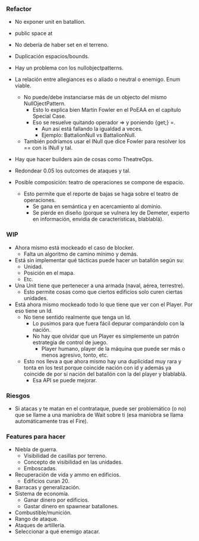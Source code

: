 ﻿### Refactor

- No exponer unit en batallion.
- public space at
- No debería de haber set en el terreno.
- Duplicación espacios/bounds.
- Hay un problema con los nullobjectpatterns.

- La relación entre allegiances es o aliado o neutral o enemigo. Enum viable.

  - No puede/debe instanciarse más de un objecto del mismo NullOjectPattern.
    - Esto lo explica bien Martin Fowler en el PoEAA en el capítulo Special Case.
    - Eso se resuelve quitando operador => y poniendo {get;} =.
      - Aun así está fallando la igualdad a veces.
      - Ejemplo: BattalionNull vs BattalionNull.
  - También podríamos usar el INull que dice Fowler para resolver los == con is INull y tal.
- Hay que hacer builders aún de cosas como TheatreOps.
- Redondear 0.05 los outcomes de ataques y tal.
- Posible composición: teatro de operaciones se compone de espacio.
  - Esto permite que el reporte de bajas se haga sobre el teatro de operaciones.
    - Se gana en semántica y en acercamiento al dominio.
    - Se pierde en diseño (porque se vulnera ley de Demeter, experto en información, envidia de características, blablablá).

### WIP

- Ahora mismo está mockeado el caso de blocker.
  - Falta un algoritmo de camino mínimo y demás.
- Está sin implementar qué tácticas puede hacer un batallón según su:
  - Unidad.
  - Posición en el mapa.
  - Etc.
- Una Unit tiene que pertenecer a  una armada (naval, aérea, terrestre).
  - Esto permite cosas como que ciertos edificios solo curen ciertas unidades.
- Está ahora mismo mockeado todo lo que tiene que ver con el Player. Por eso tiene un Id. 
  - No tiene sentido realmente que tenga un Id.
    - Lo pusimos para que fuera fácil depurar comparándolo con la nación.
    - No hay que olvidar que un Player es simplemente un patrón estrategia de control de juego.
      - Player humano, player de la máquina que puede ser más o menos agresivo, tonto, etc.
  - Esto nos lleva a que ahora mismo hay una duplicidad muy rara y tonta en los test porque coincide nación con id y además ya coincide de por sí nación del batallón con la del player y blablablá.
    - Esa API se puede mejorar.

### Riesgos

* Si atacas y te matan en el contrataque, puede ser problemático (o no) que se llame a una maniobra de Wait sobre ti (esa maniobra se llama automáticamente tras el Fire).

### Features para hacer

* Niebla de guerra.
  * Visibilidad de casillas por terreno.
  * Concepto de visibilidad en las unidades.
  * Emboscadas.
* Recuperación de vida y ammo en edificios.
  * Edificios curan 20.
* Barracas y generalización.
* Sistema de economía.
  * Ganar dinero por edificios.
  * Gastar dinero en spawnear batallones.
* Combustible/munición.
* Rango de ataque.
* Ataques de artillería.
* Seleccionar a qué enemigo atacar.
